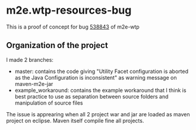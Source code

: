 # m2e.wtp-resources-bug
This is a proof of concept for bug [538843](https://bugs.eclipse.org/bugs/show_bug.cgi?id=538843) of m2e-wtp

## Organization of the project

I made 2 branches:

- master: contains the code giving "Utility Facet configuration is aborted as the Java Configuration is inconsistent" as warning message on maven-m2e-jar
- example_workaround: contains the example workaround that I think is best practice to use as separation between source folders and manipulation of source files

The issue is apprearing when all 2 project war and jar are loaded as maven project on eclipse. Maven itself compile fine all projects.
